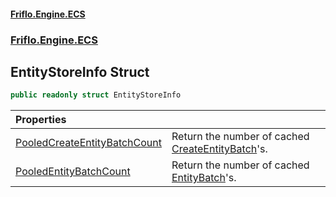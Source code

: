 #### [Friflo.Engine.ECS](index.md 'index')
### [Friflo.Engine.ECS](Friflo.Engine.ECS.md 'Friflo.Engine.ECS')

## EntityStoreInfo Struct

```csharp
public readonly struct EntityStoreInfo
```

| Properties | |
| :--- | :--- |
| [PooledCreateEntityBatchCount](EntityStoreInfo.PooledCreateEntityBatchCount.md 'Friflo.Engine.ECS.EntityStoreInfo.PooledCreateEntityBatchCount') | Return the number of cached [CreateEntityBatch](CreateEntityBatch.md 'Friflo.Engine.ECS.CreateEntityBatch')'s. |
| [PooledEntityBatchCount](EntityStoreInfo.PooledEntityBatchCount.md 'Friflo.Engine.ECS.EntityStoreInfo.PooledEntityBatchCount') | Return the number of cached [EntityBatch](EntityBatch.md 'Friflo.Engine.ECS.EntityBatch')'s. |
